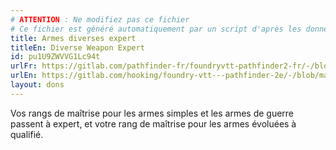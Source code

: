 ```yaml
---
# ATTENTION : Ne modifiez pas ce fichier
# Ce fichier est généré automatiquement par un script d'après les données du module Foundry VTT officiel et de sa traduction
title: Armes diverses expert
titleEn: Diverse Weapon Expert
id: pu1U9ZWVVG1Lc94t
urlFr: https://gitlab.com/pathfinder-fr/foundryvtt-pathfinder2-fr/-/blob/master/data/feats/pu1U9ZWVVG1Lc94t.htm
urlEn: https://gitlab.com/hooking/foundry-vtt---pathfinder-2e/-/blob/master/packs/data/feats.db/diverse-weapon-expert.json
layout: dons
---
```

Vos rangs de maîtrise pour les armes simples et les armes de guerre passent à expert, et votre rang de maîtrise pour les armes évoluées à qualifié.
